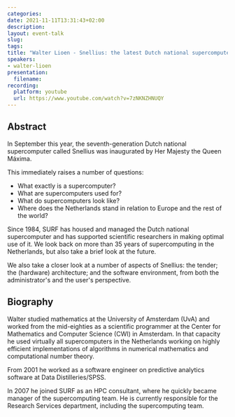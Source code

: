 ```yaml
---
categories:
date: 2021-11-11T13:31:43+02:00
description:
layout: event-talk
slug:
tags:
title: "Walter Lioen - Snellius: the latest Dutch national supercomputer"
speakers:
- walter-lioen
presentation:
  filename:
recording:
  platform: youtube
  url: https://www.youtube.com/watch?v=7zNKNZHNUQY
---
```


## Abstract

In September this year, the seventh-generation Dutch national supercomputer called Snellius was inaugurated by Her Majesty the Queen Máxima.

This immediately raises a number of questions:

* What exactly is a supercomputer?
* What are supercomputers used for?
* What do supercomputers look like?
* Where does the Netherlands stand in relation to Europe and the rest of the world?

Since 1984, SURF has housed and managed the Dutch national supercomputer and has supported scientific researchers in making optimal use of it. We look back on more than 35 years of supercomputing in the Netherlands, but also take a brief look at the future.

We also take a closer look at a number of aspects of Snellius: the tender; the (hardware) architecture; and the software environment, from both the administrator's and the user's perspective.

## Biography

Walter studied mathematics at the University of Amsterdam (UvA) and worked from the mid-eighties as a scientific programmer at the Center for Mathematics and Computer Science (CWI) in Amsterdam. In that capacity he used virtually all supercomputers in the Netherlands working on highly efficient implementations of algorithms in numerical mathematics and computational number theory.

From 2001 he worked as a software engineer on predictive analytics software at Data Distilleries/SPSS.

In 2007 he joined SURF as an HPC consultant, where he quickly became manager of the supercomputing team. He is currently responsible for the Research Services department, including the supercomputing team.